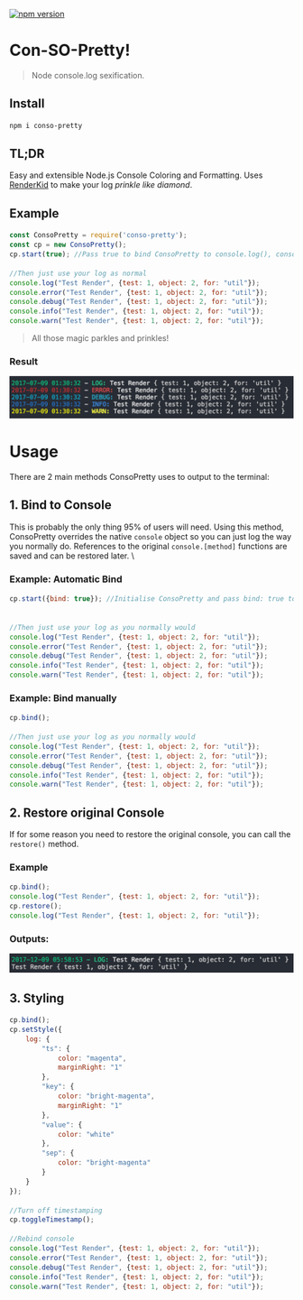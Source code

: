 [![npm version](https://badge.fury.io/js/conso-pretty.svg)](https://badge.fury.io/js/conso-pretty)
# Con-SO-Pretty! 
> Node console.log sexification. 

## Install
```bash
npm i conso-pretty
```

## TL;DR
Easy and extensible Node.js Console Coloring and Formatting. 
Uses [RenderKid](https://github.com/AriaMinaei/RenderKid) to make your log *prinkle like diamond*.


## Example
```javascript 
const ConsoPretty = require('conso-pretty');
const cp = new ConsoPretty();
cp.start(true); //Pass true to bind ConsoPretty to console.log(), console.error() etc.

//Then just use your log as normal 
console.log("Test Render", {test: 1, object: 2, for: "util"});
console.error("Test Render", {test: 1, object: 2, for: "util"});
console.debug("Test Render", {test: 1, object: 2, for: "util"});
console.info("Test Render", {test: 1, object: 2, for: "util"});
console.warn("Test Render", {test: 1, object: 2, for: "util"});
```

> All those magic parkles and prinkles!
### Result
![Example Output](https://github.com/hammus/consopretty/raw/master/img/example.png?raw=true "Example Output")

# Usage
There are 2 main methods ConsoPretty uses to output to the terminal:

## 1. Bind to Console
This is probably the only thing 95% of users will need. Using this method, ConsoPretty overrides the native `console` object so you can just log the way you normally do.
References to the original `console.[method]` functions are saved and can be restored later. \

### Example: Automatic Bind
```javascript 
cp.start({bind: true}); //Initialise ConsoPretty and pass bind: true to bind to console.log(), console.error() etc.


//Then just use your log as you normally would
console.log("Test Render", {test: 1, object: 2, for: "util"});
console.error("Test Render", {test: 1, object: 2, for: "util"});
console.debug("Test Render", {test: 1, object: 2, for: "util"});
console.info("Test Render", {test: 1, object: 2, for: "util"});
console.warn("Test Render", {test: 1, object: 2, for: "util"});
```

### Example: Bind manually
```javascript
cp.bind();

//Then just use your log as you normally would
console.log("Test Render", {test: 1, object: 2, for: "util"});
console.error("Test Render", {test: 1, object: 2, for: "util"});
console.debug("Test Render", {test: 1, object: 2, for: "util"});
console.info("Test Render", {test: 1, object: 2, for: "util"});
console.warn("Test Render", {test: 1, object: 2, for: "util"});
```


## 2. Restore original Console
If for some reason you need to restore the original console, you can call the `restore()` method. 

### Example
```javascript
cp.bind();
console.log("Test Render", {test: 1, object: 2, for: "util"});
cp.restore();
console.log("Test Render", {test: 1, object: 2, for: "util"});
```

### Outputs:
![Example Output](https://github.com/hammus/consopretty/raw/master/img/example2.png?raw=true "Example Output")
## 3. Styling
```javascript
cp.bind();
cp.setStyle({
    log: {
        "ts": {
            color: "magenta",
            marginRight: "1"
        },
        "key": {
            color: "bright-magenta",
            marginRight: "1"
        },
        "value": {
            color: "white"
        },
        "sep": {
            color: "bright-magenta"
        }
    }
});

//Turn off timestamping
cp.toggleTimestamp();

//Rebind console
console.log("Test Render", {test: 1, object: 2, for: "util"});
console.error("Test Render", {test: 1, object: 2, for: "util"});
console.debug("Test Render", {test: 1, object: 2, for: "util"});
console.info("Test Render", {test: 1, object: 2, for: "util"});
console.warn("Test Render", {test: 1, object: 2, for: "util"});
```